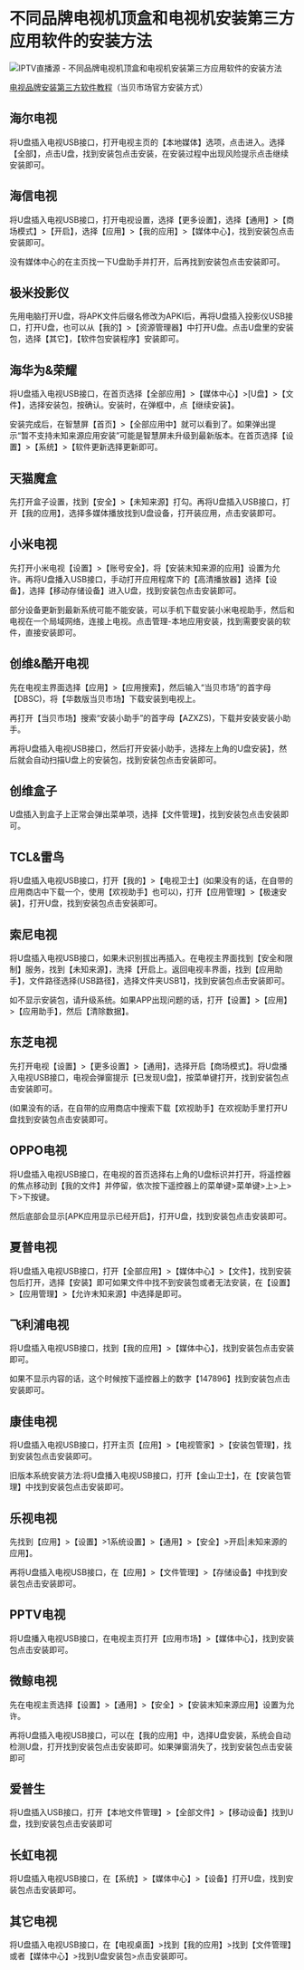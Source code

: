 # 不同品牌电视机顶盒和电视机安装第三方应用软件的安装方法

![IPTV直播源 - 不同品牌电视机顶盒和电视机安装第三方应用软件的安装方法](https://b2.wwkejishe.top/WP-CDN-02/uPic/2022091029.webp)

[电视品牌安装第三方软件教程](https://mp.weixin.qq.com/mp/homepage?__biz=MzA5NTQ0NDczNQ==&hid=1&sn=09a11470e5c6239eb8752639797497bd&scene=18)（当贝市场官方安装方式）

## 海尔电视

将U盘插入电视USB接口，打开电视主页的【本地媒体】选项，点击进入。选择【全部】，点击U盘，找到安装包点击安装，在安装过程中出现风险提示点击继续安装即可。

## 海信电视

将U盘插入电视USB接口，打开电视设置，选择【更多设置】，选择【通用】>【商场模式】>【开启】，选择【应用】>【我的应用】>【媒体中心】，找到安装包点击安装即可。

没有媒体中心的在主页找一下U盘助手并打开，后再找到安装包点击安装即可。

## 极米投影仪

先用电脑打开U盘，将APK文件后缀名修改为APKI后，再将U盘插入投影仪USB接口，打开U盘，也可以从【我的】>【资源管理器】中打开U盘。点击U盘里的安装包，选择【其它】，【软件包安装程序】安装即可。

## 海华为&荣耀

将U盘插入电视USB接口，在首页选择【全部应用】>【媒体中心】>[U盘】>【文件】，选择安装包，按确认。安装时，在弹框中，点【继续安装】。

安装完成后，在智慧屏【首页】>【全部应用中】就可以看到了。如果弹出提示“暂不支持未知来源应用安装”可能是智慧屏未升级到最新版本。在首页选择【设置】>【系统】>【软件更新选择更新即可。

## 天猫魔盒

先打开盒子设置，找到【安全】>【未知来源】打勾。再将U盘插入USB接口，打开【我的应用】，选择多媒体播放找到U盘设备，打开装应用，点击安装即可。

## 小米电视

先打开小米电视【设置】>【账号安全】，将【安装末知来源的应用】设置为允许。再将U盘播入USB接口，手动打开应用程席下的【高清播放器】选择【设备】，选择【移动存储设备】进入U盘，找到安装包点击安装即可。

部分设备更新到最新系统可能不能安装，可以手机下载安装小米电视助手，然后和电视在一个局域网络，连接上电视。点击管理-本地应用安装，找到需要安装的软件，直接安装即可。

## 创维&酷开电视

先在电视主界面选择【应用】>【应用搜索】，然后输入“当贝市场”的首字母【DBSC)，将【华数版当贝市场】下载安装到电视上。

再打开【当贝市场】搜索“安装小助手”的首字母【AZXZS)，下载并安装安装小助手。

再将U盘插入电视USB接口，然后打开安装小助手，选择左上角的U盘安装】，然后就会自动扫描U盘上的安装包，找到安装包点击安装即可。

## 创维盒子

U盘插入到盒子上正常会弹出菜单项，选择【文件管理】，找到安装包点击安装即可。

## TCL&雷鸟

将U盘插入电视USB接口，打开【我的】>【电视卫士】(如果没有的话，在自带的应用商店中下载一个，使用【欢视助手】也可以)，打开【应用管理】>【极速安装】，打开U盘，找到安装包点击安装即可。

## 索尼电视

将U盘插入电视USB接口，如果未识别拔出再插入。在电视主界面找到【安全和限制】服务，找到【未知来源】，洗择【开启上。返回电视丰界面，找到【应用助手】，文件路径选择(USB路径】，选择文件夹USB1】，找到安装包点击安装即可。

如不显示安装包，请升级系统。如果APP出现问题的话，打开【设置】>【应用】>【应用助手】，然后【清除数据】。

## 东芝电视

先打开电视【设置】>【更多设置】>【通用】，选择开启【商场模式】。将U盘播入电视USB接口，电视会弹窗提示【已发现U盘】，按菜单键打开，找到安装包点击安装即可。

(如果没有的话，在自带的应用商店中搜索下载【欢视助手】在欢视助手里打开U盘找到安装包点击安装即可。

## OPPO电视

将U盘插入电视USB接口，在电视的首页选择右上角的U盘标识并打开，将遥控器的焦点移动到【我的文件】并停留，依次按下遥控器上的菜单键>菜单键>上>上>下>下按键。

然后底部会显示[APK应用显示已经开启】，打开U盘，找到安装包点击安装即可。

## 夏普电视

将U盘插入电视USB接口，打开【全部应用】>【媒体中心】>【文件】，找到安装包后打开，选择【安装】即可如果文件中找不到安装包或者无法安装，在【设置】>【应用管理】>【允许末知来源】中选择是即可。

## 飞利浦电视

将U盘插入电视USB接口，找到【我的应用】>【媒体中心】，找到安装包点击安装即可。

如果不显示内容的话，这个时候按下遥控器上的数字【147896】找到安装包点击安装即可。

## 康佳电视

将U盘插入电视USB接口，打开主页【应用】>【电视管家】>【安装包管理】，找到安装包点击安装即可。

旧版本系统安装方法:将U盘播入电视USB接口，打开【金山卫士】，在【安装包管理】中找到安装包点击安装即可。

## 乐视电视

先找到【应用】>【设置】>1系统设置】>【通用】>【安全】>开启|未知来源的应用】。

再将U盘插入电视USB接口，在【应用】>【文件管理】>【存储设备】中找到安装包点击安装即可。

## PPTV电视

将U盘播入电视USB接口，在电视主页打开【应用市场】>【媒体中心】，找到安装包点击安装即可。

## 微鲸电视

先在电视主贡选择【设置】>【通用】>【安全】>【安装末知来源应用】设置为允许。

再将U盘插入电视USB接口，可以在【我的应用】中，选择U盘安装，系统会自动检测U盘，打开找到安装包点击安装即可。如果弹窗消失了，找到安装包点击安装即可

## 爱普生

将U盘插入USB接口，打开【本地文件管理】>【全部文件】>【移动设备】找到U盘，找到安装包点击安装即可

## 长虹电视

将U盘插入电视USB接口，在【系统】>【媒体中心】>【设备】打开U盘，找到安装包点击安装即可。

## 其它电视

将U盘插入电视USB接口，在【电视桌面】>找到【我的应用】>找到【文件管理】或者【媒体中心】>找到U盘安装包>点击安装即可。
